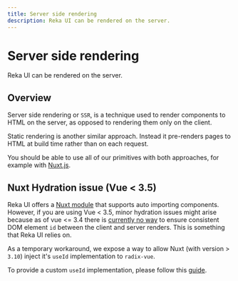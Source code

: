 ```yaml
---
title: Server side rendering
description: Reka UI can be rendered on the server.
---
```


# Server side rendering

<Description>
Reka UI can be rendered on the server.
</Description>

## Overview

Server side rendering or `SSR`, is a technique used to render components to HTML on the server, as opposed to rendering them only on the client.

Static rendering is another similar approach. Instead it pre-renders pages to HTML at build time rather than on each request.

You should be able to use all of our primitives with both approaches, for example with [Nuxt.js](https://nuxt.com/).

## Nuxt Hydration issue (Vue < 3.5)

Reka UI offers a [Nuxt module](/docs/overview/installation.html#nuxt-modules) that supports auto importing components. However, if you are using Vue < 3.5, minor hydration issues might arise because as of vue <= 3.4 there is [currently no way](https://github.com/vuejs/rfcs/discussions/557) to ensure consistent DOM element `id` between the client and server renders. This is something that Reka UI relies on.

As a temporary workaround, we expose a way to allow Nuxt (with version > `3.10`) inject it's `useId` implementation to `radix-vue`.

To provide a custom `useId` implementation, please follow this [guide](/docs/utilities/config-provider.html#hydration-issue-vue-3-5).

